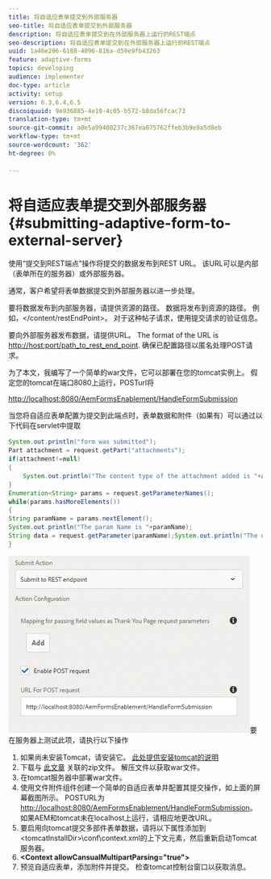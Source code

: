 ```yaml
---
title: 将自适应表单提交到外部服务器
seo-title: 将自适应表单提交到外部服务器
description: 将自适应表单提交到在外部服务器上运行的REST端点
seo-description: 将自适应表单提交到在外部服务器上运行的REST端点
uuid: 1a46e206-6188-4096-816a-d59e9fb43263
feature: adaptive-forms
topics: developing
audience: implementer
doc-type: article
activity: setup
version: 6.3,6.4,6.5
discoiquuid: 9e936885-4e10-4c05-b572-b8da56fcac73
translation-type: tm+mt
source-git-commit: a0e5a99408237c367ea075762ffeb3b9e9a5d8eb
workflow-type: tm+mt
source-wordcount: '362'
ht-degree: 0%

---
```



# 将自适应表单提交到外部服务器 {#submitting-adaptive-form-to-external-server}

使用“提交到REST端点”操作将提交的数据发布到REST URL。 该URL可以是内部（表单所在的服务器）或外部服务器。

通常，客户希望将表单数据提交到外部服务器以进一步处理。

要将数据发布到内部服务器，请提供资源的路径。 数据将发布到资源的路径。 例如，&lt;/content/restEndPoint>。 对于这种帖子请求，使用提交请求的验证信息。

要向外部服务器发布数据，请提供URL。 The format of the URL is <http://host:port/path_to_rest_end_point>. 确保已配置路径以匿名处理POST请求。

为了本文，我编写了一个简单的war文件，它可以部署在您的tomcat实例上。 假定您的tomcat在端口8080上运行，POSTurl将

<http://localhost:8080/AemFormsEnablement/HandleFormSubmission>

当您将自适应表单配置为提交到此端点时，表单数据和附件（如果有）可以通过以下代码在servlet中提取

```java
System.out.println("form was submitted");
Part attachment = request.getPart("attachments");
if(attachment!=null)
{
    System.out.println("The content type of the attachment added is "+attachment.getContentType());
}
Enumeration<String> params = request.getParameterNames();
while(params.hasMoreElements())
{
String paramName = params.nextElement();
System.out.println("The param Name is "+paramName);
String data = request.getParameter(paramName);System.out.println("The data  is "+data);
}
```

![formsubmission](assets/formsubmission.gif)要在服务器上测试此项，请执行以下操作

1. 如果尚未安装Tomcat，请安装它。 [此处提供安装tomcat的说明](https://helpx.adobe.com/experience-manager/kt/forms/using/preparing-datasource-for-form-data-model-tutorial-use.html)
1. 下载与 [此文章](assets/aemformsenablement.zip) 关联的zip文件。 解压文件以获取war文件。
1. 在tomcat服务器中部署war文件。
1. 使用文件附件组件创建一个简单的自适应表单并配置其提交操作，如上面的屏幕截图所示。 POSTURL为 <http://localhost:8080/AemFormsEnablement/HandleFormSubmission>。 如果AEM和tomcat未在localhost上运行，请相应地更改URL。
1. 要启用向tomcat提交多部件表单数据，请将以下属性添加到&lt;tomcatInstallDir>\conf\context.xml的上下文元素，然后重新启动Tomcat服务器。
1. **&lt;Context allowCansualMultipartParsing=&quot;true&quot;>**
1. 预览自适应表单，添加附件并提交。 检查tomcat控制台窗口以获取消息。

